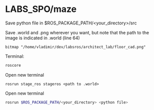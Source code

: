 # LABS_SPO/maze

Save python file in $ROS_PACKAGE_PATH/<your_directory>/src

Save .world and .png wherever you want, but note that the path to the image is indicated in .world (line 64)

```shell
bitmap "/home/vladimir/dev/labsros/architect_lab/floor_cad.png"
```
Terminal:
```bash
roscore
```
Open new terminal
```shell
rosrun stage_ros stageros <path to .world>
```
Open new terminal

```bash
rosrun $ROS_PACKAGE_PATH/<your_directory> <python file>
```
